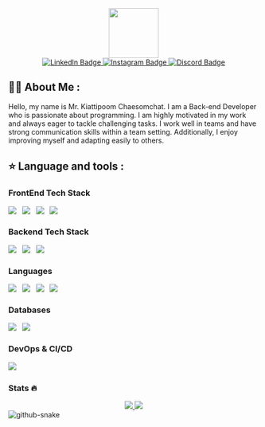 <div id="header" align="center">
  <img src="https://media.giphy.com/media/M9gbBd9nbDrOTu1Mqx/giphy.gif" width="100"/>
</div>
<div id="badges" align="center">
  <a href="#">
    <img src="https://img.shields.io/badge/LinkedIn-blue?style=for-the-badge&logo=linkedin&logoColor=white" alt="LinkedIn Badge"/>
  </a>
  <a href="https://www.instagram.com/merlinz.xd/">
    <img src="https://img.shields.io/badge/instagram-red?style=for-the-badge&logo=instagram&logoColor=white" alt="Instagram Badge"/>
  </a>
  <a href="#">
    <img src="https://img.shields.io/badge/Discord-blue?style=for-the-badge&logo=discord&label=merlin.xd&logoColor=white" alt="Discord Badge"/>
  </a>
</div>

## :woman_technologist: About Me :
Hello, my name is Mr. Kiattipoom Chaesomchat. I am a Back-end Developer who is passionate about programming. I am highly motivated in my work and always eager to tackle challenging tasks. I work well in teams and have strong communication skills within a team setting. Additionally, I enjoy improving myself and adapting easily to others.
## ⭐ Language and tools :

### FrontEnd Tech Stack
<img src="https://img.shields.io/badge/nextjs-%23000000?style=for-the-badge&logo=nextdotjs&logoColor=white"/> &nbsp;
<img src="https://img.shields.io/badge/VUE-42d392?style=for-the-badge&logo=vuedotjs&logoColor=white"/> &nbsp;
<img src="https://img.shields.io/badge/Codeigniter-ff5733?style=for-the-badge&logo=codeigniter&logoColor=white"/> &nbsp;
<img src="https://img.shields.io/badge/Tailwind CSS-%2306B6D4?style=for-the-badge&logo=tailwindcss&logoColor=white"/> &nbsp;
### Backend Tech Stack
<div>
  <img src="https://img.shields.io/badge/express-%23000000?style=for-the-badge&logo=express&logoColor=white"/> &nbsp;
  <img src="https://img.shields.io/badge/sequelize-3b76c3?style=for-the-badge&logo=sequelize&logoColor=white"/> &nbsp;
  <img src="https://img.shields.io/badge/axios-a166ff?style=for-the-badge&logo=axios&logoColor=white"/> &nbsp;
</div>

### Languages
<div>
  <img src="https://img.shields.io/badge/PHP-7A86B8?style=for-the-badge&logo=php&logoColor=white"/> &nbsp;
  <img src="https://img.shields.io/badge/javascript-ffe261?style=for-the-badge&logo=javascript&logoColor=white"/> &nbsp;
  <img src="https://img.shields.io/badge/python-ffe261?style=for-the-badge&logo=python&logoColor=white"/> &nbsp;
  <img src="https://img.shields.io/badge/lua-0209d9?style=for-the-badge&logo=lua&logoColor=white"/> &nbsp;
</div>

### Databases
<div>
  <img src="https://img.shields.io/badge/mysql-3E6E93?style=for-the-badge&logo=mysql&logoColor=white"/> &nbsp;
  <img src="https://img.shields.io/badge/mongodb-13aa52?style=for-the-badge&logo=mongodb&logoColor=white"/> &nbsp;
</div>

### DevOps & CI/CD
<div>
  <img src="https://img.shields.io/badge/vercel-%23000000?style=for-the-badge&logo=vercel&logoColor=white"/> &nbsp;
</div>

### Stats 🔥
<div align="center" dir="auto">
  <a href="#">
  <img src="https://github-readme-stats.vercel.app/api?username=merlinxdev&show_icons=true&hide_border=false&theme=midnight-purple"/>
    </a>
  <a href="#">
    <img src="https://github-readme-stats.vercel.app/api/top-langs?username=merlinxdev&layout=compact&langs_count=8&card_width=320&hide_border=false&theme=midnight-purple&show_icons=true"/>
  </a>
</div>

<div>
   <picture>
  <source media="(prefers-color-scheme: dark)" srcset="https://raw.githubusercontent.com/merlinxdev/merlinxdev/output/github-snake-dark.svg" />
  <source media="(prefers-color-scheme: light)" srcset="https://raw.githubusercontent.com/merlinxdev/merlinxdev/output/github-snake.svg" />
  <img alt="github-snake" src="https://raw.githubusercontent.com/tobiasmeyhoefer/tobiasmeyhoefer/output/github-snake.svg" />
</picture>
</div>
